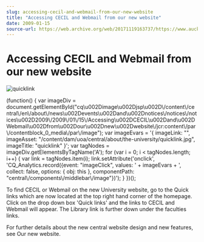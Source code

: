 ```yaml
---
slug: accessing-cecil-and-webmail-from-our-new-website
title: "Accessing CECIL and Webmail from our new website"
date: 2009-01-15
source-url: https://web.archive.org/web/20171119163737/https://www.auckland.ac.nz/en/about/news-events-and-notices/notices/notices-2009/2009/01/15/Accessing-CECIL-and-Webmail-from-our-new-website.html
---
```

Accessing CECIL and Webmail from our new website
================================================

![quicklink](https://www.auckland.ac.nz/en/about/news-events-and-notices/notices/notices-2009/2009/01/15/Accessing-CECIL-and-Webmail-from-our-new-website/_jcr_content/par/contentblock_0_media/par/image.img.jpg/1369947949870.jpg "quicklink")

(function() { var imageDiv = document.getElementById("cq\\u002Dimage\\u002Djsp\\u002D\\/content\\/central\\/en\\/about\\/news\\u002Devents\\u002Dand\\u002Dnotices\\/notices\\/notices\\u002D2009\\/2009\\/01\\/15\\/Accessing\\u002DCECIL\\u002Dand\\u002DWebmail\\u002Dfrom\\u002Dour\\u002Dnew\\u002Dwebsite\\/jcr:content\\/par\\/contentblock\_0\_media\\/par\\/image"); var imageEvars = '{ imageLink: "", imageAsset: "/content/dam/uoa/central/about/the-university/quicklink.jpg", imageTitle: "quicklink" }'; var tagNodes = imageDiv.getElementsByTagName('A'); for (var i = 0; i < tagNodes.length; i++) { var link = tagNodes.item(i); link.setAttribute('onclick', 'CQ\_Analytics.record({event: "imageClick", values: ' + imageEvars + ', collect: false, options: { obj: this }, componentPath: "central\\/components\\/middlebar\\/image"})'); } })();

To find CECIL or Webmail on the new University website, go to the Quick links which are now located at the top right hand corner of the homepage. Click on the drop down box 'Quick links' and the links to CECIL and Webmail will appear. The Library link is further down under the faculties links.

For further details about the new central website design and new features, see Our new website.